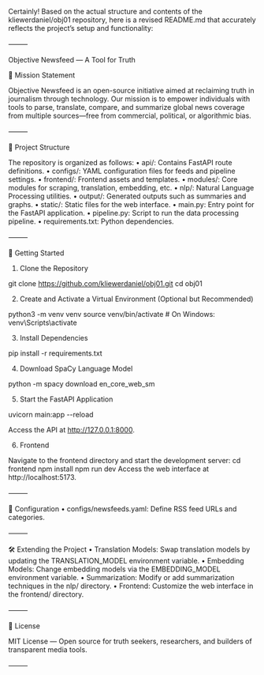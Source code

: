 Certainly! Based on the actual structure and contents of the kliewerdaniel/obj01 repository, here is a revised README.md that accurately reflects the project’s setup and functionality:

⸻

Objective Newsfeed — A Tool for Truth

🧭 Mission Statement

Objective Newsfeed is an open-source initiative aimed at reclaiming truth in journalism through technology. Our mission is to empower individuals with tools to parse, translate, compare, and summarize global news coverage from multiple sources—free from commercial, political, or algorithmic bias.

⸻

📁 Project Structure

The repository is organized as follows:
	•	api/: Contains FastAPI route definitions.
	•	configs/: YAML configuration files for feeds and pipeline settings.
	•	frontend/: Frontend assets and templates.
	•	modules/: Core modules for scraping, translation, embedding, etc.
	•	nlp/: Natural Language Processing utilities.
	•	output/: Generated outputs such as summaries and graphs.
	•	static/: Static files for the web interface.
	•	main.py: Entry point for the FastAPI application.
	•	pipeline.py: Script to run the data processing pipeline.
	•	requirements.txt: Python dependencies.

⸻

🚀 Getting Started

1. Clone the Repository

git clone https://github.com/kliewerdaniel/obj01.git
cd obj01

2. Create and Activate a Virtual Environment (Optional but Recommended)

python3 -m venv venv
source venv/bin/activate  # On Windows: venv\Scripts\activate

3. Install Dependencies

pip install -r requirements.txt

4. Download SpaCy Language Model

python -m spacy download en_core_web_sm

5. Start the FastAPI Application

uvicorn main:app --reload

Access the API at http://127.0.0.1:8000.

6. Frontend

Navigate to the frontend directory and start the development server:
cd frontend
npm install
npm run dev
Access the web interface at http://localhost:5173.

⸻

🔧 Configuration
	•	configs/newsfeeds.yaml: Define RSS feed URLs and categories.
	

⸻

🛠️ Extending the Project
	•	Translation Models: Swap translation models by updating the TRANSLATION_MODEL environment variable.
	•	Embedding Models: Change embedding models via the EMBEDDING_MODEL environment variable.
	•	Summarization: Modify or add summarization techniques in the nlp/ directory.
	•	Frontend: Customize the web interface in the frontend/ directory.

⸻

📜 License

MIT License — Open source for truth seekers, researchers, and builders of transparent media tools.

⸻
